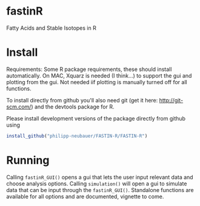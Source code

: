 fastinR
========

Fatty Acids and Stable Isotopes in R

Install
=======

Requirements: Some R package requirements, these should install automatically. On MAC, Xquarz is needed (I think...) to support the gui and plotting from the gui. Not needed iif plotting is manually turned off for all functions.

To install directly from github you'll also need git (get it here: http://git-scm.com/) and the devtools package for R.

Please install development versions of the package directly from github using 
```R
install_github("philipp-neubauer/FASTIN-R/FASTIN-R")
```

Running
===========

Calling ```fastinR_GUI()``` opens a gui that lets the user input relevant data and choose analysis options. Calling ```simulation()``` will open a gui to simulate data that can be input through the ```fastinR_GUI()```. Standalone functions are available for all options and are documented, vignette to come.
